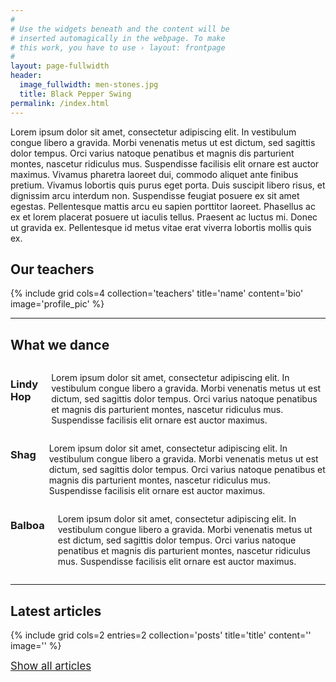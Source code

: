 ```yaml
---
#
# Use the widgets beneath and the content will be
# inserted automagically in the webpage. To make
# this work, you have to use › layout: frontpage
#
layout: page-fullwidth
header:
  image_fullwidth: men-stones.jpg
  title: Black Pepper Swing
permalink: /index.html
---
```



Lorem ipsum dolor sit amet, consectetur adipiscing elit. In vestibulum congue libero a gravida. Morbi venenatis metus ut est dictum, sed sagittis dolor tempus. Orci varius natoque penatibus et magnis dis parturient montes, nascetur ridiculus mus. Suspendisse facilisis elit ornare est auctor maximus.
Vivamus pharetra laoreet dui, commodo aliquet ante finibus pretium. Vivamus lobortis quis purus eget porta. Duis suscipit libero risus, et dignissim arcu interdum non. Suspendisse feugiat posuere ex sit amet egestas. Pellentesque mattis arcu eu sapien porttitor laoreet. Phasellus ac ex et lorem placerat posuere ut iaculis tellus. Praesent ac luctus mi. Donec ut gravida ex. Pellentesque id metus vitae erat viverra lobortis mollis quis ex. 

## Our teachers

{% include grid cols=4 collection='teachers' title='name' content='bio' image='profile_pic' %}

---

## What we dance
<div class="row">
  <div class="large-4 columns">
    <h3>Lindy Hop</h3>
    <p>Lorem ipsum dolor sit amet, consectetur adipiscing elit. In vestibulum congue libero a gravida. Morbi venenatis metus ut est dictum, sed sagittis dolor tempus. Orci varius natoque penatibus et magnis dis parturient montes, nascetur ridiculus mus. Suspendisse facilisis elit ornare est auctor maximus.</p>
  </div>
  <div class="large-4 columns">
    <h3>Shag</h3>
    <p>Lorem ipsum dolor sit amet, consectetur adipiscing elit. In vestibulum congue libero a gravida. Morbi venenatis metus ut est dictum, sed sagittis dolor tempus. Orci varius natoque penatibus et magnis dis parturient montes, nascetur ridiculus mus. Suspendisse facilisis elit ornare est auctor maximus.</p>
  </div>
  <div class="large-4 columns">
    <h3>Balboa</h3>
    <p>Lorem ipsum dolor sit amet, consectetur adipiscing elit. In vestibulum congue libero a gravida. Morbi venenatis metus ut est dictum, sed sagittis dolor tempus. Orci varius natoque penatibus et magnis dis parturient montes, nascetur ridiculus mus. Suspendisse facilisis elit ornare est auctor maximus.</p>
  </div>
</div>

---

## Latest articles

{% include grid cols=2 entries=2 collection='posts' title='title' content='' image='' %}
<div class="text-center">
  <a href="blog"><big>Show all articles</big></a>
</div>
